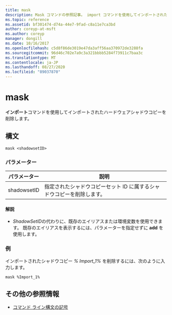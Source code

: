 ```yaml
---
title: mask
description: Mask コマンドの参照記事。 import コマンドを使用してインポートされたハードウェアシャドウコピーを削除します。
ms.topic: reference
ms.assetid: bf301474-d74a-44e7-9fad-c8a11e7ca3bd
author: coreyp-at-msft
ms.author: coreyp
manager: dongill
ms.date: 10/16/2017
ms.openlocfilehash: c5d8f86de3019e47da3aff56aa370972de3288fa
ms.sourcegitcommit: 96d46c702e7a9c3a321bbbb5284f73911c7baa3c
ms.translationtype: MT
ms.contentlocale: ja-JP
ms.lasthandoff: 08/27/2020
ms.locfileid: "89037870"
---
```

# <a name="mask"></a>mask

**インポート**コマンドを使用してインポートされたハードウェアシャドウコピーを削除します。

## <a name="syntax"></a>構文

```
mask <shadowsetID>
```

### <a name="parameters"></a>パラメーター

| パラメーター | 説明 |
| --------- | ----------- |
| shadowsetID | 指定されたシャドウコピーセット ID に属するシャドウコピーを削除します。 |

#### <a name="remarks"></a>解説

- *ShadowSetID*の代わりに、既存のエイリアスまたは環境変数を使用できます。 既存のエイリアスを表示するには、パラメーターを指定せずに **add** を使用します。

### <a name="examples"></a>例

インポートされたシャドウコピー *% Import_1%* を削除するには、次のように入力します。

```
mask %Import_1%
```

## <a name="additional-references"></a>その他の参照情報

- [コマンド ライン構文の記号](command-line-syntax-key.md)